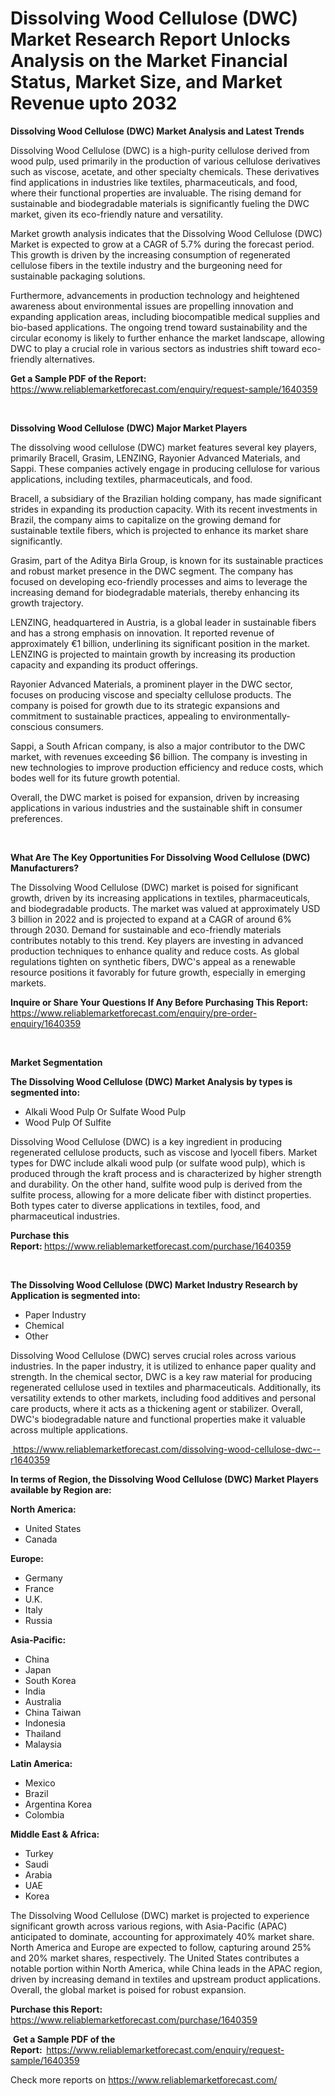 <p><h1>Dissolving Wood Cellulose (DWC) Market Research Report Unlocks Analysis on the Market Financial Status, Market Size, and Market Revenue upto 2032</h1></p><p><strong>Dissolving Wood Cellulose (DWC) Market Analysis and Latest Trends</strong></p>
<p><p>Dissolving Wood Cellulose (DWC) is a high-purity cellulose derived from wood pulp, used primarily in the production of various cellulose derivatives such as viscose, acetate, and other specialty chemicals. These derivatives find applications in industries like textiles, pharmaceuticals, and food, where their functional properties are invaluable. The rising demand for sustainable and biodegradable materials is significantly fueling the DWC market, given its eco-friendly nature and versatility.</p><p>Market growth analysis indicates that the Dissolving Wood Cellulose (DWC) Market is expected to grow at a CAGR of 5.7% during the forecast period. This growth is driven by the increasing consumption of regenerated cellulose fibers in the textile industry and the burgeoning need for sustainable packaging solutions. </p><p>Furthermore, advancements in production technology and heightened awareness about environmental issues are propelling innovation and expanding application areas, including biocompatible medical supplies and bio-based applications. The ongoing trend toward sustainability and the circular economy is likely to further enhance the market landscape, allowing DWC to play a crucial role in various sectors as industries shift toward eco-friendly alternatives.</p></p>
<p><strong>Get a Sample PDF of the Report:&nbsp;</strong> <a href="https://www.reliablemarketforecast.com/enquiry/request-sample/1640359?utm_campaign=2272&utm_medium=2&utm_source=Github&utm_content=ia&utm_term=01022025&utm_id=dissolving-wood-cellulose-dwc">https://www.reliablemarketforecast.com/enquiry/request-sample/1640359</a></p>
<p>&nbsp;</p>
<p><strong>Dissolving Wood Cellulose (DWC) Major Market Players</strong></p>
<p><p>The dissolving wood cellulose (DWC) market features several key players, primarily Bracell, Grasim, LENZING, Rayonier Advanced Materials, and Sappi. These companies actively engage in producing cellulose for various applications, including textiles, pharmaceuticals, and food.</p><p>Bracell, a subsidiary of the Brazilian holding company, has made significant strides in expanding its production capacity. With its recent investments in Brazil, the company aims to capitalize on the growing demand for sustainable textile fibers, which is projected to enhance its market share significantly.</p><p>Grasim, part of the Aditya Birla Group, is known for its sustainable practices and robust market presence in the DWC segment. The company has focused on developing eco-friendly processes and aims to leverage the increasing demand for biodegradable materials, thereby enhancing its growth trajectory. </p><p>LENZING, headquartered in Austria, is a global leader in sustainable fibers and has a strong emphasis on innovation. It reported revenue of approximately €1 billion, underlining its significant position in the market. LENZING is projected to maintain growth by increasing its production capacity and expanding its product offerings.</p><p>Rayonier Advanced Materials, a prominent player in the DWC sector, focuses on producing viscose and specialty cellulose products. The company is poised for growth due to its strategic expansions and commitment to sustainable practices, appealing to environmentally-conscious consumers.</p><p>Sappi, a South African company, is also a major contributor to the DWC market, with revenues exceeding $6 billion. The company is investing in new technologies to improve production efficiency and reduce costs, which bodes well for its future growth potential.</p><p>Overall, the DWC market is poised for expansion, driven by increasing applications in various industries and the sustainable shift in consumer preferences.</p></p>
<p>&nbsp;</p>
<p><strong>What Are The Key Opportunities For Dissolving Wood Cellulose (DWC) Manufacturers?</strong></p>
<p><p>The Dissolving Wood Cellulose (DWC) market is poised for significant growth, driven by its increasing applications in textiles, pharmaceuticals, and biodegradable products. The market was valued at approximately USD 3 billion in 2022 and is projected to expand at a CAGR of around 6% through 2030. Demand for sustainable and eco-friendly materials contributes notably to this trend. Key players are investing in advanced production techniques to enhance quality and reduce costs. As global regulations tighten on synthetic fibers, DWC's appeal as a renewable resource positions it favorably for future growth, especially in emerging markets.</p></p>
<p><strong>Inquire or Share Your Questions If Any Before Purchasing This Report:</strong> <a href="https://www.reliablemarketforecast.com/enquiry/pre-order-enquiry/1640359?utm_campaign=2272&utm_medium=2&utm_source=Github&utm_content=ia&utm_term=01022025&utm_id=dissolving-wood-cellulose-dwc">https://www.reliablemarketforecast.com/enquiry/pre-order-enquiry/1640359</a></p>
<p>&nbsp;</p>
<p><strong>Market Segmentation</strong></p>
<p><strong>The Dissolving Wood Cellulose (DWC) Market Analysis by types is segmented into:</strong></p>
<p><ul><li>Alkali Wood Pulp Or Sulfate Wood Pulp</li><li>Wood Pulp Of Sulfite</li></ul></p>
<p><p>Dissolving Wood Cellulose (DWC) is a key ingredient in producing regenerated cellulose products, such as viscose and lyocell fibers. Market types for DWC include alkali wood pulp (or sulfate wood pulp), which is produced through the kraft process and is characterized by higher strength and durability. On the other hand, sulfite wood pulp is derived from the sulfite process, allowing for a more delicate fiber with distinct properties. Both types cater to diverse applications in textiles, food, and pharmaceutical industries.</p></p>
<p><strong>Purchase this Report:&nbsp;</strong><a href="https://www.reliablemarketforecast.com/purchase/1640359?utm_campaign=2272&utm_medium=2&utm_source=Github&utm_content=ia&utm_term=01022025&utm_id=dissolving-wood-cellulose-dwc">https://www.reliablemarketforecast.com/purchase/1640359</a></p>
<p>&nbsp;</p>
<p><strong>The Dissolving Wood Cellulose (DWC) Market Industry Research by Application is segmented into:</strong></p>
<p><ul><li>Paper Industry</li><li>Chemical</li><li>Other</li></ul></p>
<p><p>Dissolving Wood Cellulose (DWC) serves crucial roles across various industries. In the paper industry, it is utilized to enhance paper quality and strength. In the chemical sector, DWC is a key raw material for producing regenerated cellulose used in textiles and pharmaceuticals. Additionally, its versatility extends to other markets, including food additives and personal care products, where it acts as a thickening agent or stabilizer. Overall, DWC's biodegradable nature and functional properties make it valuable across multiple applications.</p></p>
<p><a href="https://www.reliablemarketforecast.com/dissolving-wood-cellulose-dwc--r1640359?utm_campaign=2272&utm_medium=2&utm_source=Github&utm_content=ia&utm_term=01022025&utm_id=dissolving-wood-cellulose-dwc">&nbsp;https://www.reliablemarketforecast.com/dissolving-wood-cellulose-dwc--r1640359</a></p>
<p><strong>In terms of Region, the Dissolving Wood Cellulose (DWC) Market Players available by Region are:</strong></p>
<p>
    <p> <strong> North America: </strong>
        <ul>
            <li>United States</li>
            <li>Canada</li>
        </ul>
        </p> 
    <p> <strong> Europe: </strong>
        <ul>
            <li>Germany</li>
            <li>France</li>
            <li>U.K.</li>
            <li>Italy</li>
            <li>Russia</li>
        </ul>
        </p> 
    <p> <strong> Asia-Pacific: </strong>
        <ul>
            <li>China</li>
            <li>Japan</li>
            <li>South Korea</li>
            <li>India</li>
            <li>Australia</li>
            <li>China Taiwan</li>
            <li>Indonesia</li>
            <li>Thailand</li>
            <li>Malaysia</li>
        </ul>
        </p> 
    <p> <strong> Latin America: </strong>
        <ul>
            <li>Mexico</li>
            <li>Brazil</li>
            <li>Argentina Korea</li>
            <li>Colombia</li>
        </ul>
        </p> 
    <p> <strong> Middle East & Africa: </strong>
        <ul>
            <li>Turkey</li>
            <li>Saudi</li>
            <li>Arabia</li>
            <li>UAE</li>
            <li>Korea</li>
        </ul>
    </p>
    </p>
<p><p>The Dissolving Wood Cellulose (DWC) market is projected to experience significant growth across various regions, with Asia-Pacific (APAC) anticipated to dominate, accounting for approximately 40% market share. North America and Europe are expected to follow, capturing around 25% and 20% market shares, respectively. The United States contributes a notable portion within North America, while China leads in the APAC region, driven by increasing demand in textiles and upstream product applications. Overall, the global market is poised for robust expansion.</p></p>
<p><strong>Purchase this Report: </strong><a href="https://www.reliablemarketforecast.com/purchase/1640359?utm_campaign=2272&utm_medium=2&utm_source=Github&utm_content=ia&utm_term=01022025&utm_id=dissolving-wood-cellulose-dwc">https://www.reliablemarketforecast.com/purchase/1640359</a></p>
<p>&nbsp;<strong>Get a Sample PDF of the Report:&nbsp;&nbsp;</strong><a href="https://www.reliablemarketforecast.com/enquiry/request-sample/1640359?utm_campaign=2272&utm_medium=2&utm_source=Github&utm_content=ia&utm_term=01022025&utm_id=dissolving-wood-cellulose-dwc">https://www.reliablemarketforecast.com/enquiry/request-sample/1640359</a></p>
<p><strong></strong></p>
<p>Check more reports on <a href="https://www.reliablemarketforecast.com/?utm_campaign=2272&utm_medium=2&utm_source=Github&utm_content=ia&utm_term=01022025&utm_id=dissolving-wood-cellulose-dwc">https://www.reliablemarketforecast.com/</a></p>